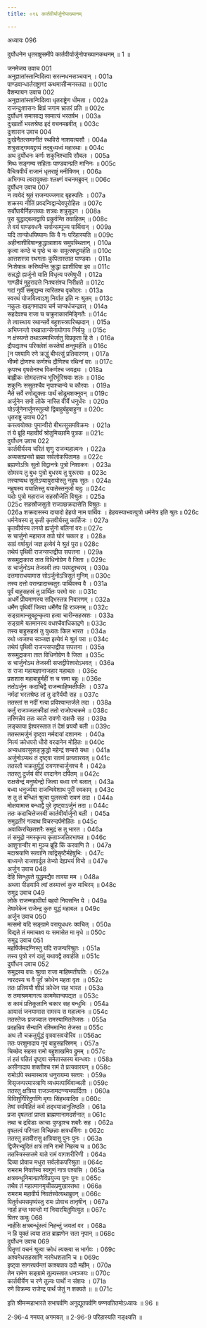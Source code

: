 ```yaml
---
title: ०९६ कार्तवीर्यार्जुनोपाख्यानम्

---
```

अध्यायः 096

दुर्योधनेन धृतराष्ट्रसमीपे कार्तवीर्यार्जुनोपाख्यानकथनम् ॥ 1 ॥
	
जनमेजय उवाच 	001  
अनुज्ञातांस्तान्विदित्वा सरत्नधनसञ्चयान् ।	001a  
पाण्डवान्धार्तराष्ट्राणां कथमासीन्मनस्तदा ॥	001c  
वैशम्पायन उवाच 	002  
अनुज्ञातांस्तान्विदित्वा धृतराष्ट्रेण धीमता ।	002a  
राजन्दुःशासनः क्षिप्रं जगाम भ्रातरं प्रति ॥	002c  
दुर्योधनं समासाद्य सामात्यं भरतर्षभ ।	003a  
दुःखार्तो भरतश्रेष्ठ इदं वचनमब्रवीत् ॥	003c  
दुःशासन उवाच 	004  
दुःखेनैतत्समानीतं स्थविरो नाशयत्यसौ ।	004a  
शत्रुसाद्गमयद्द्रव्यं तद्बुध्यध्वं महारथाः ॥	004c  
अथ दुर्योधनः कर्णः शकुनिश्चापि सौबलः ।	005a  
मिथः सङ्गम्य सहिताः पाण्डवान्प्रति मानिनः ॥	005c  
वैचित्रवीर्यं राजानं धृतराष्ट्रं मनीषिणम् ।	006a  
अभिगम्य त्वरायुक्ताः श्लक्ष्णं वचनमब्रुवन् ॥	006c  
दुर्योधन उवाच 	007  
न त्वयेदं श्रुतं राजन्यज्जगाद बृहस्पतिः ।	007a  
शक्रस्य नीतिं प्रवदन्विद्वान्देवपुरोहितः ॥	007c  
सर्वोपायैर्निहन्तव्याः शत्रवः शत्रुसूदन ।	008a  
पुरा युद्धाद्बलाद्वापि प्रकुर्वन्ति तवाहितम् ॥	008c  
ते वयं पाण्डवधनैः सर्वान्सम्पूज्य पार्थिवान् ।	009a  
यदि तान्योधयिष्यामः किं वै नः परिहास्यति ॥	009c  
अहीनाशीविषान्क्रुद्धान्नाशाय समुपस्थितान् ।	010a  
कृत्वा कण्ठे च पृष्ठे च कः समुत्स्रष्टुमर्हति ॥	010c  
आत्तशस्त्रा रथगताः कुपितास्तात पाण्डवाः ।	011a  
निःशेषान्नः करिष्यन्ति क्रुद्धा ह्याशीविषा इव ॥	011c  
सन्नद्धो ह्यर्जुनो याति विधृत्य परमेषुधी ।	012a  
गाण्डीवं मुहुरादत्ते निःश्वसंश्च निरीक्षते ॥	012c  
गदां गुर्वींं समुद्यम्य त्वरितश्च वृकोदरः ।	013a  
स्वरथं योजयित्वाऽशु निर्यात इति नः श्रुतम् ॥	013c  
नकुलः खड्गमादाय चर्म चाप्यर्धचन्द्रवत् ।	014a  
सहदेवश्च राजा च चक्रुराकारमिङ्गितैः ॥	014c  
ते त्वास्थाय रथान्सर्वे बहुशस्त्रपरिच्छदान् ।	015a  
अभिघ्नन्तो रथव्रातान्सेनायोगाय निर्ययुः ॥	015c  
न क्षंस्यन्ते तथाऽस्माभिर्जातु विप्रकृता हि ते ।	016a  
द्रौपद्याश्च परिक्लेशं कस्तेषां क्षन्तुमर्हति ॥	016c  
[न पश्यामि रणे क्रद्धुं बीभत्सुं प्रतिवारणम् ।	017a  
भीष्मो द्रोणश्च कर्णश्च द्रौणिश्च रथिनां वरः ॥	017c  
कृपश्च वृषसेनश्च विकर्णश्च जयद्रथः ।	018a  
बाह्लीकः सोमदत्तश्च भूरिर्भूरिश्रवाः शलः ॥	018c  
शकुनिः ससुतश्चैव नृपाश्चान्ये च कौरवाः ।	019a  
नैते सर्वे रणोद्युक्ताः पार्थं सोढुमशक्नुवन् ॥	019c  
अर्जुनेन समो लोके नास्ति वीर्ये धनुर्धरः ।	020a  
योऽर्जुनेनार्जुनस्तुल्यो द्विबाहुर्बहुबाहुना ॥	020c  
धृतराष्ट्र उवाच 	021  
कस्त्वयोक्तः पुमान्वीरो बीभत्सुसमविक्रमः ।	021a  
तं ये ब्रूहि महावीर्यं श्रोतुमिच्छामि पुत्रक ॥	021c  
दुर्योधन उवाच 	022  
कार्तवीर्यस्य चरितं शृणु राजन्महात्मनः ।	022a  
अव्यक्तप्रभवो ब्रह्मा सर्वलोकपितामहः ॥	022c  
ब्रह्मणोऽत्रिः सुतो विद्वानत्रेः पुत्रो निशाकरः ।	023a  
सोमस्य तु बुधः पुत्रो बुधस्य तु पुरूरवाः ॥	023c  
तस्याप्यथ सुतोऽप्यायुरायोस्तु नहुषः सुतः ।	024a  
नहुषस्य ययातिस्तु ययातेस्तनुजो यदुः ॥	024c  
यदोः पुत्रो महाराज सहस्रौजेति विश्रुतः  । 	025a  
025c   सहस्रौजसुतो राजञ्छक्रदासेति विश्रुतः ॥      
026a   शक्रदासस्य दायादो हेहयो नाम पार्थिवः । 
हेहयस्याभवत्पुत्रो धर्मनेत्र इति श्रुतः॥	026c  
धर्मनेत्रस्य तु कृती कृतवीर्यस्तु कार्तिजः । 	027a  
कृतवीर्यस्य तनयो ह्यर्जुनो बलिनां वरः॥	027c  
स चार्जुनो महाराज तपो घोरं चकार ह । 	028a  
साग्रं वर्षायुतं जज्ञ इत्येवं मे श्रुतं पुरा॥	028c  
तथेयं पृथिवी राजन्सप्तद्वीपा सपत्तना । 	029a  
ससमुद्राकारा तात विधिनोग्रेण वै जिता ॥	029c  
स चार्जुनोऽथ तेजस्वी तपः परमदुश्चरम् ।	030a  
दत्तमाराधयामास सोऽर्जुनोऽत्रिसुतं मुनिम् ॥ 	030c  
तस्य दत्तो वरान्प्रादाच्चतुरः पार्थिवस्य वै ।	031a  
पूर्वं बाहुसहस्रं तु प्रार्थितः परमो वरः ॥	031c  
अधर्मे प्रीयमाणस्य सद्भिस्तत्र निवारणम् ।	032a  
धर्मेण पृथिवीं जित्वा धर्मेणैव हि रञ्जनम् ॥	032c  
सङ्ग्रामान्सुबहून्कृत्वा हत्वा चारीन्सहस्रशः ।	033a  
सङ्ग्रामे यतमानस्य वधश्चैवाधिकाद्रणे ॥	033c  
तस्य बाहुसहस्रं तु युध्यतः किल भारत ।	034a  
रथो ध्वजश्च सञ्जज्ञ इत्येवं मे श्रुतं परा ॥	034c  
तथेयं पृथिवी राजन्त्सप्तद्वीपा सपत्तना ।	035a  
ससमुद्राकरा तात विधिनोग्रेण वै जिता ॥	035c  
स चार्जुनोऽथ तेजस्वी सप्तद्वीपेश्वरोऽभवत् ।	036a  
स राजा महायज्ञानाजहार महाबलः ।	036c  
प्रशशास महाबाहुर्महीं स च समा बहूः ॥	036e  
ततोऽर्जुनः कदाचिद्वै राजन्माहिष्मतीपतिः ।	037a  
नर्मदां भरतश्रेष्ठ तां तु दारैर्ययौ सह ॥	037c  
ततस्तां स नदीं गत्वा प्रविश्यान्तर्जले तदा ।	038a  
कर्तुं राजञ्जलक्रीडां ततो राजोपचक्रमे ॥	038c  
तस्मिन्नेव ततः काले रावणो राक्षसैः सह ।	039a  
लङ्काया ईश्वरस्तात तं देशं प्रययौ बली ॥	039c  
ततस्तमर्जुनं दृष्ट्वा नर्मदायां दशाननः ।	040a  
नित्यं क्रोधपरो धीरो वरदानेन मोहितः ॥	040c  
अभ्यधावत्सुसङ्क्रुद्धो महेन्द्रं शम्बरो यथा ।	041a  
अर्जुनोऽप्यथ तं दृष्ट्वा रावणं प्रत्यवारयत् ॥	041c  
ततस्तौ चक्रतुर्युद्धं रावणश्चार्जुनश्च वै ।	042a  
ततस्तु दुर्जयं वीरं वरदानेन दर्पितम् ॥	042c  
राक्षसेन्द्रं मनुष्येन्द्रो जित्वा बध्वा रणे बलात् ।	043a  
बध्वा धनुर्ज्यया राजन्विवेशाथ पुरीं स्वकाम् ॥	043c  
स तु तं बन्धितं श्रुत्वा पुलस्त्यो रावणं तदा ।	044a  
मोक्षयामास बन्धाद्वै पुरे दृष्ट्वाऽर्जुनं तदा ॥	044c  
ततः कदाचित्तेजस्वी कार्तवीर्यार्जुनो बली ।	045a  
समुद्रतीरं गत्वाथ विचरन्दर्पमोहितः ॥	045c  
अवाकिरच्छितशरैः समुद्रं स तु भारत ।	046a  
तं समुद्रो नमस्कृत्य कृताञ्जलिरभाषत ॥	046c  
आशुगान्वीर मा मुञ्च ब्रूहि किं करवाणि ते ।	047a  
मदाश्रयाणि सत्वानि त्वद्विसृष्टैर्महेषुभिः ।	047c  
बाध्यन्ते राजशार्दूल तेभ्यो देह्यभयं विभो ॥	047e  
अर्जुन उवाच 	048  
देहि सिन्धुपते युद्धमद्यैव त्वरया मम ।	048a  
अथवा पीडयामि त्वां तस्मात्त्वं कुरु माचिरम् ॥	048c  
समुद्र उवाच 	049  
लोके राजन्महावीर्या बहवो निवसन्ति ये ।	049a  
तेषामेकेन राजेन्द्र कुरु युद्धं महाबल ॥	049c  
अर्जुन उवाच 	050  
मत्समो यदि सङ्ग्रामे वरायुधधरः क्वचित् ।	050a  
विद्यते तं ममाचक्ष्व यः समासेत मा मृधे ॥	050c  
समुद्र उवाच 	051  
महर्षिर्जमदग्निस्तु यदि राजन्परिश्रुतः ।	051a  
तस्य पुत्रो रणं दातुं यथावद्वै तवार्हति ॥	051c  
दुर्योधन उवाच 	052  
समुद्रस्य वचः श्रुत्वा राजा माहिष्मतीपतिः ।	052a  
नारदस्य च वै पूर्वं क्रोधेन महता वृतः ॥	052c  
ततः प्रतिययौ शीघ्रं क्रोधेन सह भारत ।	053a  
स तमाश्रममागत्य काममेवान्वपद्यत ॥	053c  
स कामं प्रतिकूलानि चकार सह बन्धुभिः ।	054a  
आयासं जनयामास रामस्य स महात्मनः ॥	054c  
ततस्तेजः प्रजज्वाल रामस्यामिततेजसः ।	055a  
प्रदहन्निव सैन्यानि रश्मिमानिव तेजसा ॥	055c  
अथ तौ चक्रतुर्युद्धं वृत्रवासवयोरिव ॥	056ac  
ततः परशुमादाय नृपं बाहुसहस्रिणम् ।	057a  
चिच्छेद सहसा रामो बहुशाखमिव द्रुमम् ॥	057c  
तं हतं पतितं दृष्ट्वा समेतास्तस्य बान्धवाः ।	058a  
असीनादाय शक्तीश्च रामं ते प्रत्यवारयन् ॥	058c  
रामोऽपि रथमास्थाय धनुरायम्य सत्वरः ।	059a  
विसृजन्परमास्त्राणि व्यधमत्पार्थिवान्बली ॥	059c  
ततस्तु क्षत्रिया राजञ्जामदग्न्यभयार्दिताः ।	060a  
विविशुर्गिरिदुर्गाणि मृगाः सिंहभयादिव ॥	060c  
तेषां स्वविहितं कर्म तद्भयान्नानुतिष्ठति ।	061a  
प्रजा वृषलतां प्राप्ता ब्राह्मणानामदर्शनात् ॥	061c  
तथा च द्रविडाः काचाः पुण्ड्राश्च शबरैः सह ।	062a  
वृषलत्वं परिगता विच्छिन्नाः क्षत्रधर्मिणः ॥	062c  
ततस्तु हतवीरासु क्षत्रियासु पुनः पुनः ।	063a  
द्विजैरभ्युदितं क्षत्रं तानि रामो निहत्य च ॥	063c  
ततस्त्रिस्सप्तमे याते रामं वागशरीरिणी ।	064a  
दिव्या प्रोवाच मधुरा सर्वलोकपरिश्रुता ॥	064c  
रामराम निवर्तस्व स्वगुणं नात्र पश्यसि ।	065a  
क्षत्रबन्धूनिमान्प्राणैर्विप्रयुज्य पुनः पुनः ॥	065c  
तथैव तं महात्मानमृचीकप्रमुखास्तथा ।	066a  
रामराम महावीर्य निवर्तस्वेत्यथाब्रुवन् ॥	066c  
पितुर्वधमसमृष्यंस्तु रामः प्रोवाच तानृषीन् ।	067a  
नार्हा हन्त भवन्तो मां निवारयितुमित्युत ॥	067c  
पितर ऊचुः 	068  
नार्हसि क्षत्रबन्धूंस्त्वं निहन्तुं जयतां वर ।	068a  
न हि युक्तं त्वया तात ब्राह्मणेन सता नृपान् ॥	068c  
दुर्योधन उवाच 	069  
पितॄणां वचनं श्रुत्वा क्रोधं त्यक्त्वा स भार्गवः ।	069c  
अश्वमेधसहस्राणि नरमेधशतानि च ॥	069c  
इष्ट्वा सागरपर्यन्तां काश्यपाय ददौ महीम् ।	070a  
तेन रामेण सङ्ग्रामे तुल्यस्तात धनञ्जयः ॥	070c  
कार्तवीर्येण च रणे तुल्यः पार्थो न संशयः ।	071a  
रणे विक्रम्य राजेन्द्र पार्थं जेतुं न शक्यते ॥ ॥	071c  

इति श्रीमन्महाभारते सभापर्वणि अनुद्यूतपर्वणि षण्णवतितमोऽध्यायः ॥ 96 ॥

2-96-4 गमयत् अगमयत् ॥ 2-96-9 परिहास्यति नङ्क्ष्यति ॥